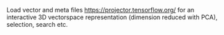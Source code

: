 Load vector and meta files https://projector.tensorflow.org/ for an interactive 3D vectorspace representation (dimension reduced with PCA), selection, search etc.